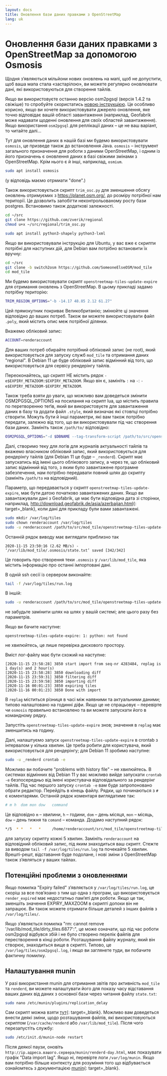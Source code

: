 ```yaml
---
layout: docs
title: Оновлення бази даних правками з OpenStreetMap
lang: uk
---
```


# Оновлення бази даних правками з OpenStreetMap за допомогою Osmosis 

Щодня зʼявляються мільйони нових оновлень на мапі, щоб не допустити, щоб ваша мапа стала «застарілою», ви можете регулярно оновлювати дані, які використовуються для створення тайлів.

Якщо ви використовуєте останню версію osm2pgsql (версія 1.4.2 та свіжіше) то спробуйте скористатись [новою інструкцією](/serving-tiles/updating-as-people-edit-osm2pgsql-replication/). Це особливо корисно, якщо ви хочете використовувати джерело оновлення, яке точно відповідає вашій області завантаження (наприклад, Geofabrik може надавати щоденні оновлення для своїх областей завантаження). Якщо використання `osm2pgsql` для реплікації даних&nbsp;– це не ваш варіант, то читайте далі...

Тут для оновлення даних в нашій базі ми будемо використовувати `osmosis`, це призведе також до встановлення Java. `osmosis`&nbsp;– інструмент загального призначення для роботи з даними OpenStreetMap, і одним із його призначень є оновлення даних в базі свіжими змінами з OpenStreetMap. Крім нього є й інші, наприклад, `osmium`.

```sh
sudo apt install osmosis
```

(у відповідь маємо отрмиати "done".)

Також використовується скрипт `trim_osc.py` для зменшення обсягу оновлень отримуємих з https://planet.osm.org/, до розміру потрібної нам території. Це дозволить запобігти неконтрольованому росту бази postgres. Встановимо також додаткові залежності.

```sh
cd ~/src
git clone https://github.com/zverik/regional
chmod u+x ~/src/regional/trim_osc.py

sudo apt install python3-shapely python3-lxml
```

Якщо ви використовували інструкцію для Ubuntu, у вас вже є скрипти потрібні для наступних дій, для Debian вам потрібно встановити їх вручну:

```sh
cd ~/src
git clone -b switch2osm https://github.com/SomeoneElseOSM/mod_tile
cd mod_tile
```

Ми будемо використовувати скрипт `openstreetmap-tiles-update-expire` для отримання оновлень з OpenStreetMap.  В цьому прикладі задамо потрібну територію:

```sh
TRIM_REGION_OPTIONS="-b -14.17 48.85 2.12 61.27"
```

Цей прямокутник покриває Великобританію; змінюйте ці значення відповідно до ваших потреб. Також ви можете використовувати файл `.poly`, який містить опис меж потрібної ділянки.

Вкажемо обліковий запис:

```sh
ACCOUNT=renderaccount
```

Для ваших потреб обирайте потрібний обліковий запис (не root), який використовується для запуску служб `mod_tile` та отримання даних "regional". В Debian 11 це буде обліковий запис відмінний від того, що використовується для сервісу рендерінгу тайлів.

Переоконайтесь, що скрипт НЕ містить рядок  `-e$EXPIRY_METAZOOM:$EXPIRY_METAZOOM`. Якщо він є, замініть `:` на `-`: `-e$EXPIRY_METAZOOM-$EXPIRY_METAZOOM`.

Також треба взяти до уваги, що можливо вам доведеться змінити OSM2PGSQL_OPTIONS на посилання на скрипт lua, що містить правила по перетворенню теґів, який ви використовуєте для завантаження даних в базу та додати файл `.style`, який визначає які стовпці потрібно створити. Можуть бути й інші параметри, які вам також потрібно передати, залежно від того, що ви використовували під час створення бази даних. Замініть також `/path/to/` відповідно:

```sh
OSM2PGSQL_OPTIONS="-d $DBNAME --tag-transform-script /path/to/src/openstreetmap-carto/openstreetmap-carto.lua -S /path/to/src/openstreetmap-carto/openstreetmap-carto.style"
```

Далі, створимо теку для логів для журналів актуальності тайлів та вкажемо власником обліковий запис, який використовується для рендерінгу тайлів (для Debian 11 це буде&nbsp;– `_renderd`). Скрипт має запускатись від імені цього облікового запису, а через те, що обліковий запис відмінний від того, з яким було завантажене програмне забезпечення, нам потрібно передавати повний шлях до скрипту (замініть `/path/to` на відповідний).

Параметр, що передавається у скрипт `openstreetmap-tiles-update-expire`, має бути датою початково завантажених даних. Якщо ви завантажували дані з Geofabrik, це має бути відповідна дата зі сторінки, наприклад, <http://download.geofabrik.de/asia/azerbaijan.html>{: target=_blank}, коли дані для прикладу були вами завантажені.

```sh
sudo mkdir /var/log/tiles
sudo chown renderaccount /var/log/tiles
sudo -u renderaccount /path/to/src/mod_tile/openstreetmap-tiles-update-expire 2020-11-14T21:42:02Z
```

Останній рядок виводу має виглядати приблизно так

```log
2020-11-15 23:50:16 (2.62 MB/s) - ‘/var/lib/mod_tile/.osmosis/state.txt’ saved [342/342]
```

Це говорить про створення теки `.osmosis` у `/var/lib/mod_tile`, яка містить інформацію про останні імпортовані дані.

В одній ssh сесії із сервером виконайте:

```sh
tail -f /var/log/tiles/run.log
```

В іншій:

```sh
sudo -u renderaccount /path/to/src/mod_tile/openstreetmap-tiles-update-expire
```

не забудьте замінити шлях на шлях у вашій системі; але цього разу без параметрів.

Якщо ви бачите наступне:

```log
openstreetmap-tiles-update-expire: 1: python: not found
```

не хвилюйтесь, це лише перевірка дискового простору.

Вміст лог-файлу має бути схожий на наступне:

```log
[2020-11-15 23:58:28] 3850 start import from seq-nr 4283484, replag is 1 day(s) and 2 hour(s)
[2020-11-15 23:58:28] 3850 downloading diff
[2020-11-15 23:59:31] 3850 filtering diff
[2020-11-15 23:59:58] 3850 importing diff
[2020-11-16 00:01:23] 3850 expiring tiles
[2020-11-16 00:01:23] 3850 Done with import
```

В `replag` міститься різниця в часі між наявними та актуальними даними; типово налаштовано на годинні діфи. Якщо це не спрацьовує&nbsp;– перевірте чи `osmosis` правильно встановлено та ви можете запускати його в командному рядку.

Запустіть `openstreetmap-tiles-update-expire` знов; значення в `replag` має зменшитись на годину.

Далі, налаштуємо запуск `openstreetmap-tiles-update-expire` в crontab з інтервалом у кілька хвилин. Це треба робити для користувача, який використовується для рендерінгу; для Debian 11 зробимо наступне:

```sh
sudo -u _renderd crontab -e
```

Можливо ви побачите "problems with history file"&nbsp;– не хвилюйтесь. В системах відмінних від Debian 11 у вас можливо вийде запускати `crontab -e` безпосередньо від імені користувача відповідального за рендерінг тайлів. Під час першого запуску `crontab -e` вам буде запропоновано обрати редактор. Перейдіть в кінець файлу. Рядки, що починаються з `#` є коментарями. Останній рядок коментаря виглядатиме так:

```sh
# m h  dom mon dow   command
```

Це відповідно `m`&nbsp;– хвилини, `h`&nbsp;– години, `dom`&nbsp;– день місяця, `mon`&nbsp;– місяць, `dow`&nbsp;– день тижня та `comand`&nbsp;– команда. Додамо наступний рядок:

```sh
*/5  * *   *   *     /home/renderaccount/src/mod_tile/openstreetmap-tiles-update-expire
```

для запуску скрипту кожні 5 хвилин. Замініть `renderaccount` на відповідний обліковий запис, під яким знаходиться ваш скрипт. Стежте за виводом `tail -f /var/log/tiles/run.log` та почекайте 5 хвилин. Врешті-решт, відставання буде подолане, і нові зміни з OpenStreetMap також зʼявляться у ваших тайлах.

## Потенційні проблеми з оновленнями

Якщо помилка "Expiry failed" зʼявляється у `/var/log/tiles/run.log`, це скоріш за все повʼязано з тим що одна з програм, що використовується `render_expired` має недостатньо памʼяті для роботи. Якщо це так, зменшіть значення EXPIRY_MAXZOOM в скрипті допоки він не запрацює. Ви також можете отримати більше деталей з інших файлів з `/var/log/tiles/`.

Якщо зʼявляється помилка "rm: cannot remove '/var/lib/mod_tile/dirty_tiles.6877':", це може означати, що під час роботи osm2pgsql відбувся збій і не було створено перелік файлів для перестворення в кінці роботи. Розташування файлу журналу, який він створює, знаходиться вище в скрипті. Типово, це `/var/log/tiles/osm2pgsql.log`, і якщо ви заглянете туди, ви побачите фактичну помилку.

## Налаштування munin

У разі використання munin для отримання звітів про активність `mod_tile` та `renderd`, ви можете налаштувати його для показу часу відставання ваших даних від даних з основної бази через читання файлу `state.txt`:

```sh
sudo nano /etc/munin/plugins/replication_delay
```

Сам скрипт можна взяти [тут](https://raw.githubusercontent.com/SomeoneElseOSM/mod_tile/switch2osm/munin/replication_delay_osmosis){: target=_blank}. Можливо вам доведеться внести деякі зміни, щодо розташування файлів, які використовуються скриптом (`/var/cache/renderd` або `/var/lib/mod_tile`). Після чого перезапустіть службу:

```sh
sudo /etc/init.d/munin-node restart
```

Після деякої паузи, оновіть `http://ip.адреса.вашого.сервера/munin/renderd-day.html`, має показувати графік "Data import lag". Якщо ні, перевірте логи `/var/log/munin`. Якщо вам потрібно більше контексту для розуміння того що відбувається ознайомтесь з документацією [munin](https://guide.munin-monitoring.org/en/latest/develop/plugins/howto-write-plugins.html){: target=_blank}.
